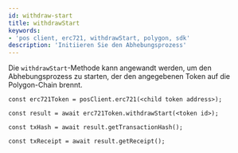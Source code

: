 ```yaml
---
id: withdraw-start
title: withdrawStart
keywords:
- 'pos client, erc721, withdrawStart, polygon, sdk'
description: 'Initiieren Sie den Abhebungsprozess'
---
```


Die `withdrawStart`-Methode kann angewandt werden, um den Abhebungsprozess zu starten, der den angegebenen Token auf die Polygon-Chain brennt.

```
const erc721Token = posClient.erc721(<child token address>);

const result = await erc721Token.withdrawStart(<token id>);

const txHash = await result.getTransactionHash();

const txReceipt = await result.getReceipt();

```
